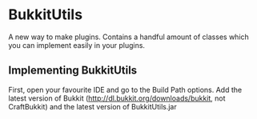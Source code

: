 BukkitUtils
===========

A new way to make plugins. Contains a handful amount of classes which you can implement easily in your plugins.

## Implementing BukkitUtils
First, open your favourite IDE and go to the Build Path options.
Add the latest version of Bukkit (http://dl.bukkit.org/downloads/bukkit, not CraftBukkit) and the latest version of BukkitUtils.jar
